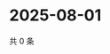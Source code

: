 # 2025-08-01

共 0 条

<!-- BEGIN ZHIHUVIDEO -->
<!-- 最后更新时间 Fri Aug 01 2025 16:17:29 GMT+0800 (China Standard Time) -->

<!-- END ZHIHUVIDEO -->
